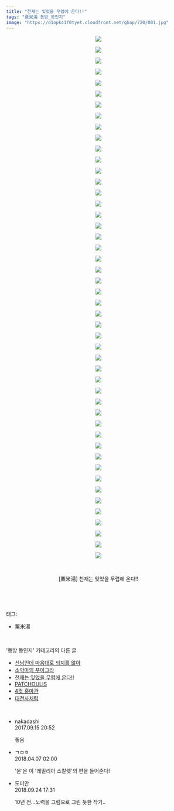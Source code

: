 ```yaml
---
title: "천재는 잊었을 무렵에 온다!!"
tags: "粟米湯 동방_동인지"
image: "https://d1opk41f0tyet.cloudfront.net/ghap/720/001.jpg"
---
```

<div class="article">
<p style="text-align: center; clear: none; float: none;"><img src="{{ site.imgserver10 }}/ghap/720/001.jpg"/></p>
<p style="text-align: center; clear: none; float: none;"><img src="{{ site.imgserver10 }}/ghap/720/002.jpg"/></p>
<p style="text-align: center; clear: none; float: none;"><img src="{{ site.imgserver10 }}/ghap/720/003.jpg"/></p>
<p style="text-align: center; clear: none; float: none;"><img src="{{ site.imgserver10 }}/ghap/720/004.jpg"/></p>
<p style="text-align: center; clear: none; float: none;"><img src="{{ site.imgserver10 }}/ghap/720/005.jpg"/></p>
<p style="text-align: center; clear: none; float: none;"><img src="{{ site.imgserver10 }}/ghap/720/006.jpg"/></p>
<p style="text-align: center; clear: none; float: none;"><img src="{{ site.imgserver10 }}/ghap/720/007.jpg"/></p>
<p style="text-align: center; clear: none; float: none;"><img src="{{ site.imgserver10 }}/ghap/720/008.jpg"/></p>
<p style="text-align: center; clear: none; float: none;"><img src="{{ site.imgserver10 }}/ghap/720/009.jpg"/></p>
<p style="text-align: center; clear: none; float: none;"><img src="{{ site.imgserver10 }}/ghap/720/010.jpg"/></p>
<p style="text-align: center; clear: none; float: none;"><img src="{{ site.imgserver10 }}/ghap/720/011.jpg"/></p>
<p style="text-align: center; clear: none; float: none;"><img src="{{ site.imgserver10 }}/ghap/720/012.jpg"/></p>
<p style="text-align: center; clear: none; float: none;"><img src="{{ site.imgserver10 }}/ghap/720/013.jpg"/></p>
<p style="text-align: center; clear: none; float: none;"><img src="{{ site.imgserver10 }}/ghap/720/014.jpg"/></p>
<p style="text-align: center; clear: none; float: none;"><img src="{{ site.imgserver10 }}/ghap/720/015.jpg"/></p>
<p style="text-align: center; clear: none; float: none;"><img src="{{ site.imgserver10 }}/ghap/720/016.jpg"/></p>
<p style="text-align: center; clear: none; float: none;"><img src="{{ site.imgserver10 }}/ghap/720/017.jpg"/></p>
<p style="text-align: center; clear: none; float: none;"><img src="{{ site.imgserver10 }}/ghap/720/018.jpg"/></p>
<p style="text-align: center; clear: none; float: none;"><img src="{{ site.imgserver10 }}/ghap/720/019.jpg"/></p>
<p style="text-align: center; clear: none; float: none;"><img src="{{ site.imgserver10 }}/ghap/720/020.jpg"/></p>
<p style="text-align: center; clear: none; float: none;"><img src="{{ site.imgserver10 }}/ghap/720/021.jpg"/></p>
<p style="text-align: center; clear: none; float: none;"><img src="{{ site.imgserver10 }}/ghap/720/022.jpg"/></p>
<p style="text-align: center; clear: none; float: none;"><img src="{{ site.imgserver10 }}/ghap/720/023.jpg"/></p>
<p style="text-align: center; clear: none; float: none;"><img src="{{ site.imgserver10 }}/ghap/720/024.jpg"/></p>
<p style="text-align: center; clear: none; float: none;"><img src="{{ site.imgserver10 }}/ghap/720/025.jpg"/></p>
<p style="text-align: center; clear: none; float: none;"><img src="{{ site.imgserver10 }}/ghap/720/026.jpg"/></p>
<p style="text-align: center; clear: none; float: none;"><img src="{{ site.imgserver10 }}/ghap/720/027.jpg"/></p>
<p style="text-align: center; clear: none; float: none;"><img src="{{ site.imgserver10 }}/ghap/720/028.jpg"/></p>
<p style="text-align: center; clear: none; float: none;"><img src="{{ site.imgserver10 }}/ghap/720/029.jpg"/></p>
<p style="text-align: center; clear: none; float: none;"><img src="{{ site.imgserver10 }}/ghap/720/030.jpg"/></p>
<p style="text-align: center; clear: none; float: none;"><img src="{{ site.imgserver10 }}/ghap/720/031.jpg"/></p>
<p style="text-align: center; clear: none; float: none;"><img src="{{ site.imgserver10 }}/ghap/720/032.jpg"/></p>
<p style="text-align: center; clear: none; float: none;"><img src="{{ site.imgserver10 }}/ghap/720/033.jpg"/></p>
<p style="text-align: center; clear: none; float: none;"><img src="{{ site.imgserver10 }}/ghap/720/034.jpg"/></p>
<p style="text-align: center; clear: none; float: none;"><img src="{{ site.imgserver10 }}/ghap/720/035.jpg"/></p>
<p style="text-align: center; clear: none; float: none;"><img src="{{ site.imgserver10 }}/ghap/720/036.jpg"/></p>
<p style="text-align: center; clear: none; float: none;"><img src="{{ site.imgserver10 }}/ghap/720/037.jpg"/></p>
<p style="text-align: center; clear: none; float: none;"><img src="{{ site.imgserver10 }}/ghap/720/038.jpg"/></p>
<p style="text-align: center; clear: none; float: none;"><img src="{{ site.imgserver10 }}/ghap/720/039.jpg"/></p>
<p style="text-align: center; clear: none; float: none;"><img src="{{ site.imgserver10 }}/ghap/720/040.jpg"/></p>
<p style="text-align: center; clear: none; float: none;"><img src="{{ site.imgserver10 }}/ghap/720/041.jpg"/></p>
<p style="text-align: center; clear: none; float: none;"><img src="{{ site.imgserver10 }}/ghap/720/042.jpg"/></p>
<p style="text-align: center; clear: none; float: none;"><img src="{{ site.imgserver10 }}/ghap/720/043.jpg"/></p>
<p style="text-align: center; clear: none; float: none;"><img src="{{ site.imgserver10 }}/ghap/720/044.jpg"/></p>
<p style="text-align: center; clear: none; float: none;"><img src="{{ site.imgserver10 }}/ghap/720/045.jpg"/></p>
<p style="text-align: center; clear: none; float: none;"><img src="{{ site.imgserver10 }}/ghap/720/046.jpg"/></p>
<p style="text-align: center; clear: none; float: none;"><img src="{{ site.imgserver10 }}/ghap/720/047.jpg"/></p>
<p style="text-align: center; clear: none; float: none;"><img src="{{ site.imgserver10 }}/ghap/720/048.jpg"/></p>
<p style="text-align: center; clear: none; float: none;"><br/></p>
<p style="text-align: center; clear: none; float: none;">[粟米湯] 천재는 잊었을 무렵에 온다!!</p>
<p><br/></p>
</div><br/>
<div class="tagTrail">
<p>태그: </p>
<ul>
<li>粟米湯</li>
</ul>
</div><br/>
<div class="another">
<p>'동방 동인지' 카테고리의 다른 글</p>
<ul>
<li><a href="/ghap_722">신님인데 마음대로 되지를 않아</a></li>
<li><a href="/ghap_721">소악마의 푸아그라</a></li>
<li><a href="/ghap_720">천재는 잊었을 무렵에 온다!!</a></li>
<li><a href="/ghap_719">PATCHOULIS</a></li>
<li><a href="/ghap_718">4컷 홍마관</a></li>
<li><a href="/ghap_717">대천사처럼</a></li>
</ul>
</div><br/>
<div class="cb_module cb_fluid">
<div class="cb_wrt cb_profile">
<div class="comment">
<ul>
<li class="cb_thumb_off" id="comment15083744">
<div class="cb_comment_area">
<div class="cb_info_area">
<div class="cb_section">
<span class="cb_nick_name">nakadashi</span>
</div>
<div class="cb_section">
<span class="cb_date">2017.09.15 20:52 </span>
</div>
</div>
<div class="cb_dsc_comment">
<p class="cb_dsc">
											좋음
										</p>
</div>
</div></li>
<li class="cb_thumb_off" id="comment15234722">
<div class="cb_comment_area">
<div class="cb_info_area">
<div class="cb_section">
<span class="cb_nick_name">ㄱㅁㅎ</span>
</div>
<div class="cb_section">
<span class="cb_date">2018.04.07 02:00 </span>
</div>
</div>
<div class="cb_dsc_comment">
<p class="cb_dsc">
											'운'은 이 '레밀리아 스칼렛'의 편을 들어준다!
										</p>
</div>
</div></li>
<li class="cb_thumb_off" id="comment15339057">
<div class="cb_comment_area">
<div class="cb_info_area">
<div class="cb_section">
<span class="cb_nick_name">도미안</span>
</div>
<div class="cb_section">
<span class="cb_date">2018.09.24 17:31 </span>
</div>
</div>
<div class="cb_dsc_comment">
<p class="cb_dsc">
											10년 전...노력을 그림으로 그린 듯한 작가..
										</p>
</div>
</div></li>
</ul>
</div>
</div><!-- commentList close -->
</div><br/>
